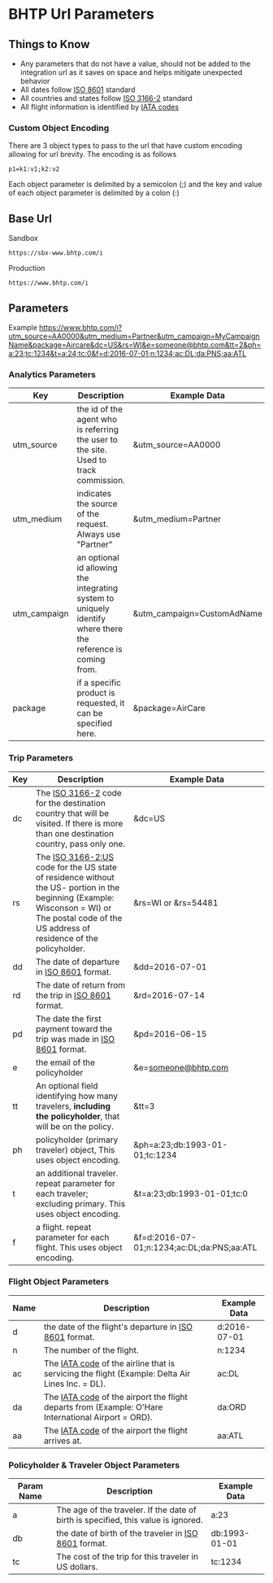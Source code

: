 # BHTP Url Parameters

## Things to Know
- Any parameters that do not have a value, should not be added to the integration url as it saves on space and helps mitigate unexpected behavior
- All dates follow [ISO 8601](https://en.wikipedia.org/wiki/ISO_8601#Dates) standard
- All countries and states follow [ISO 3166-2](https://en.wikipedia.org/wiki/ISO_3166-1_alpha-2) standard
- All flight information is identified by [IATA codes](https://en.wikipedia.org/wiki/International_Air_Transport_Association)

### **Custom Object Encoding**
There are 3 object types to pass to the url that have custom encoding allowing for url brevity. The encoding is as follows

```
p1=k1:v1;k2:v2
```

Each object parameter is delimited by a semicolon (;) and the key and value of each object parameter is delimited by a colon (:)

## Base Url
Sandbox
```
https://sbx-www.bhtp.com/i
```

Production
```
https://www.bhtp.com/i
```

## Parameters

Example
https://www.bhtp.com/i?utm_source=AA0000&utm_medium=Partner&utm_campaign=MyCampaignName&package=Aircare&dc=US&rs=WI&e=someone@bhtp.com&tt=2&ph=a:23;tc:1234&t=a:24;tc:0&f=d:2016-07-01;n:1234;ac:DL;da:PNS;aa:ATL

### **Analytics Parameters**
| Key | Description | Example Data |
|---|---|---|
| utm_source | the id of the agent who is referring the user to the site. Used to track commission.  | &utm_source=AA0000 |
| utm_medium | indicates the source of the request. Always use "Partner" | &utm_medium=Partner |
| utm_campaign | an optional id allowing the integrating system to uniquely identify where there the reference is coming from. | &utm_campaign=CustomAdName |
| package | if a specific product is requested, it can be specified here. | &package=AirCare |

### **Trip Parameters**
| Key | Description | Example Data |
|---|---|---|
| dc | The [ISO 3166-2](https://en.wikipedia.org/wiki/ISO_3166-1_alpha-2) code for the destination country that will be visited. If there is more than one destination country, pass only one. | &dc=US |
| rs | The [ISO 3166-2:US](https://en.wikipedia.org/wiki/ISO_3166-2:US) code for the US state of residence without the US- portion in the beginning (Example: Wisconson = WI) or The postal code of the US address of residence of the policyholder. | &rs=WI or &rs=54481 |
| dd | The date of departure in [ISO 8601](https://en.wikipedia.org/wiki/ISO_8601#Dates) format. | &dd=2016-07-01 |
| rd | The date of return from the trip in [ISO 8601](https://en.wikipedia.org/wiki/ISO_8601#Dates) format. | &rd=2016-07-14 |
| pd | The date the first payment toward the trip was made in [ISO 8601](https://en.wikipedia.org/wiki/ISO_8601#Dates) format. | &pd=2016-06-15 |
| e | the email of the policyholder | &e=someone@bhtp.com |
| tt | An optional field identifying how many travelers, **including the policyholder**, that will be on the policy. | &tt=3 |
| ph | policyholder (primary traveler) object, This uses object encoding. | &ph=a:23;db:1993-01-01;tc:1234 |
| t | an additional traveler. repeat parameter for each traveler; excluding primary. This uses object encoding. | &t=a:23;db:1993-01-01;tc:0 |
| f | a flight. repeat parameter for each flight. This uses object encoding. | &f=d:2016-07-01;n:1234;ac:DL;da:PNS;aa:ATL |

### **Flight Object Parameters**
| Name | Description | Example Data |
|---|---|---|
| d | the date of the flight's departure in [ISO 8601](https://en.wikipedia.org/wiki/ISO_8601#Dates) format. | d:2016-07-01 |
| n | The number of the flight. | n:1234
| ac | The [IATA code](http://www.iata.org/about/members/Pages/airline-list.aspx?All=true) of the airline that is servicing the flight (Example: Delta Air Lines Inc. = DL). | ac:DL |
| da | The [IATA code](https://www.world-airport-codes.com/) of the airport the flight departs from (Example: O'Hare International Airport = ORD). | da:ORD |
| aa | The [IATA code](https://www.world-airport-codes.com/) of the airport the flight arrives at. | aa:ATL |

### **Policyholder & Traveler Object Parameters**
| Param Name | Description | Example Data |
|---|---|---|
| a | The age of the traveler. If the date of birth is specified, this value is ignored. | a:23 |
| db | the date of birth of the traveler in [ISO 8601](https://en.wikipedia.org/wiki/ISO_8601#Dates) format. | db:1993-01-01 |
| tc | The cost of the trip for this traveler in US dollars. | tc:1234 |
